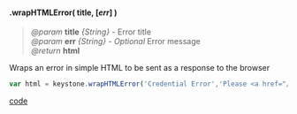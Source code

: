 #### .wrapHTMLError( title, [_err_] )
> *@param* **title** _{String}_  - Error title  
> *@param* **err** _{String}_  - _Optional_ Error message  
> _@return_ **html** 

Wraps an error in simple HTML to be sent as a response to the browser

```javascript
var html = keystone.wrapHTMLError('Credential Error','Please <a href="/keystone/signin">login</a> to view this page');
```
<div class="code-header addGitHubLink" data-file="lib/core/wrapHTMLError.js"> <a href="#" class="loadCode"> code</a> </div><pre class=" language-javascript hideCode api"></pre> 
